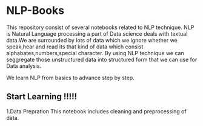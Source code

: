 # NLP-Books

This repository consist of several notebooks related to NLP technique.
NLP is Natural Language processing a part of Data science deals with textual data.We are surrounded by lots of data which we ignore whether we speak,hear and read its that kind of data which consist alphabates,numbers,special character. By using NLP technique we can seggregate those unstructured data into structured form that we can use for Data analysis.

We learn NLP from basics to advance step by step.

## Start Learning !!!!!

1.Data Prepration
This notebook includes cleaning and preprocessing of data.
